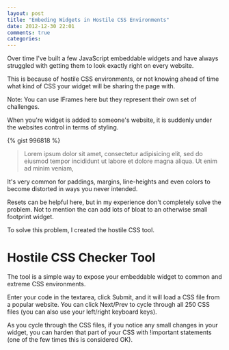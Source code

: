 ```yaml
---
layout: post
title: "Embeding Widgets in Hostile CSS Environments"
date: 2012-12-30 22:01
comments: true
categories: 
---
```


Over time I've built a few JavaScript embeddable widgets and have always struggled with getting them to look exactly right on every website.

This is because of hostile CSS environments, or not knowing ahead of time what kind of CSS your widget will be sharing the page with.

Note: You can use IFrames here but they represent their own set of challenges.

When you're widget is added to someone's website, it is suddenly under the websites control in terms of styling.

{% gist 996818 %}

<blockquote>
Lorem ipsum dolor sit amet, consectetur adipisicing elit, sed do eiusmod
tempor incididunt ut labore et dolore magna aliqua. Ut enim ad minim veniam,</blockquote>

It's very common for paddings, margins, line-heights and even colors to become distorted in ways you never intended.

Resets can be helpful here, but in my experience don't completely solve the problem. Not to mention the can add lots of bloat to an otherwise small footprint widget.

To solve this problem, I created the hostile CSS tool.

# Hostile CSS Checker Tool
The tool is a simple way to expose your embeddable widget to common and extreme CSS environments.

Enter your code in the textarea, click Submit, and it will load a CSS file from a popular website. You can click Next/Prev to cycle through all 250 CSS files (you can also use your left/right keyboard keys).

As you cycle through the CSS files, if you notice any small changes in your widget, you can harden that part of your CSS with !important statements (one of the few times this is considered OK).

